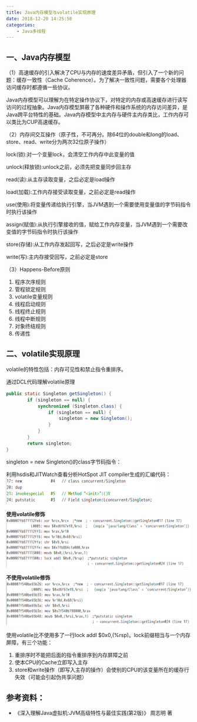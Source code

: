 ```yaml
---
title: Java内存模型与volatile实现原理
date: 2018-12-20 14:25:50
categories: 
	- Java多线程
---
```


一、Java内存模型
---
（1）高速缓存的引入解决了CPU与内存的速度差异矛盾，但引入了一个新的问题：缓存一致性（Cache Coherence）。为了解决一致性问题，需要各个处理器访问缓存时都遵循一些协议。

Java内存模型可以理解为在特定操作协议下，对特定的内存或高速缓存进行读写访问的过程抽象。Java内存模型屏蔽了各种硬件和操作系统的内存访问差异，是Java跨平台特性的基础。Java内存模型中主内存与硬件主内存类比，工作内存可以类比为CUP高速缓存。

（2）内存间交互操作（原子性，不可再分。除64位的double和long的load、store、read、write分为两次32位原子操作）

lock(锁):对一个变量lock，会清空工作内存中此变量的值

unlock(释放锁):unlock之前，必须先把变量同步回主存

read(读):从主存读取变量，之后必定是load操作

load(加载):工作内存接受读取变量，之前必定是read操作

use(使用):将变量传递给执行引擎，当JVM遇到一个需要使用变量值的字节码指令时执行该操作

assign(赋值):从执行引擎接收的值，赋给工作内存变量，当JVM遇到一个需要改变值的字节码指令时执行该操作

store(存储):从工作内存发起回写，之后必定是write操作

write(写):主内存接受回写，之前必定是store

（3）Happens-Before原则

1. 程序次序规则
2. 管程锁定规则
3. volatile变量规则
4. 线程启动规则
5. 线程终止规则
6. 线程中断规则
7. 对象终结规则
8. 传递性

二、volatile实现原理
---
volatile的特性包括：内存可见性和禁止指令重排序。

通过DCL代码理解volatile原理

``` java
public static Singleton getSingleton() {
        if (singleton == null) {
            synchronized (Singleton.class) {
                if (singleton == null) {
                    singleton = new Singleton();
                }
            }
        }
        return singleton;
}
```
singleton = new Singleton()的class字节码指令：


利用hsdis和JITWatch查看分析HotSpot JIT compiler生成的汇编代码：
![](/images/ClassBytecode.png)

**使用volatile修饰**
![](/images/assembly_1.png)

**不使用volatile修饰**
![](/images/assembly_2.png)

使用volatile比不使用多了一行lock addl $0x0,(%rsp)。lock前缀相当与一个内存屏障，有三个功能：

1. 重排序时不能把后面的指令重排序到内存屏障之前
2. 使本CPU的Cache立即写入主存
3. store和write操作（即写入主存的操作）会使别的CPU的该变量所在的缓存行失效（可能会引起伪共享问题）

参考资料：
---
- 《深入理解Java虚拟机:JVM高级特性与最佳实践(第2版)》 周志明 著